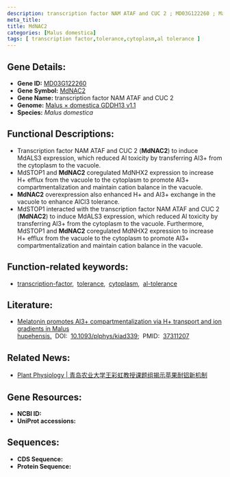 ```yaml
---
description: transcription factor NAM ATAF and CUC 2 ; MD03G122260 ; Malus domestica
meta_title:
title: MdNAC2
categories: [Malus domestica]
tags: [ transcription factor,tolerance,cytoplasm,al tolerance ]
---
```


## Gene Details:
- **Gene ID:**	[MD03G122260]()
- **Gene Symbol:** <u>MdNAC2</u>
- **Gene Name:** transcription factor NAM ATAF and CUC 2
- **Genome:** [Malus × domestica GDDH13 v1.1](https://www.rosaceae.org/species/malus/malus_x_domestica/genome_v1.0)
- **Species:** *Malus domestica*

## Functional Descriptions:
   - Transcription factor NAM ATAF and CUC 2 (**MdNAC2**) to induce MdALS3 expression, which reduced Al toxicity by transferring Al3+ from the cytoplasm to the vacuole.
   - MdSTOP1 and **MdNAC2** coregulated MdNHX2 expression to increase H+ efflux from the vacuole to the cytoplasm to promote Al3+ compartmentalization and maintain cation balance in the vacuole.
   - **MdNAC2** overexpression also enhanced H+ and Al3+ exchange in the vacuole to enhance AlCl3 tolerance.
   - MdSTOP1 interacted with the transcription factor NAM ATAF and CUC 2 (**MdNAC2**) to induce MdALS3 expression, which reduced Al toxicity by transferring Al3+ from the cytoplasm to the vacuole. Furthermore, MdSTOP1 and **MdNAC2** coregulated MdNHX2 expression to increase H+ efflux from the vacuole to the cytoplasm to promote Al3+ compartmentalization and maintain cation balance in the vacuole.

## Function-related keywords:
   - [transcription-factor](/tags/transcription-factor/),&nbsp;&nbsp;[tolerance](/tags/tolerance/),&nbsp;&nbsp;[cytoplasm](/tags/cytoplasm/),&nbsp;&nbsp;[al-tolerance](/tags/al-tolerance/)

## Literature:
   - [Melatonin promotes Al3+ compartmentalization via H+ transport and ion gradients in Malus hupehensis.]( https://academic.oup.com/plphys/article/193/1/821/7197289?login=true)&nbsp;&nbsp;DOI:&nbsp;&nbsp;[10.1093/plphys/kiad339](https://academic.oup.com/plphys/article/193/1/821/7197289?login=true);&nbsp;&nbsp;PMID:&nbsp;&nbsp;[37311207](https://pubmed.ncbi.nlm.nih.gov/37311207/)

## Related News:
   - [Plant Physiology | 青岛农业大学王彩虹教授课题组揭示苹果耐铝新机制](https://mp.weixin.qq.com/s/XfjCcnn163e3BGNHDx09Ig)

## Gene Resources:
- **NCBI ID:**  [](https://www.ncbi.nlm.nih.gov/gene/?term=)
- **UniProt accessions:** [](https://www.uniprot.org/uniprotkb//entry)



## Sequences:
- **CDS Sequence:**
- **Protein Sequence:**

